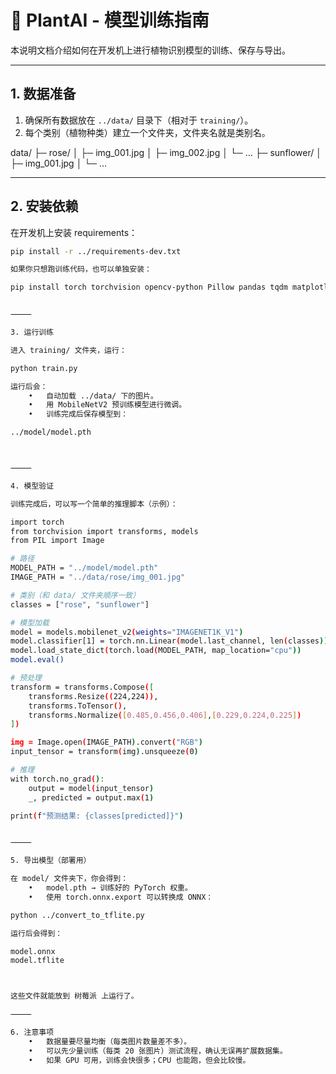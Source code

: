 # 🌱 PlantAI - 模型训练指南

本说明文档介绍如何在开发机上进行植物识别模型的训练、保存与导出。

---

## 1. 数据准备
1. 确保所有数据放在 `../data/` 目录下（相对于 `training/`）。
2. 每个类别（植物种类）建立一个文件夹，文件夹名就是类别名。

data/
├─ rose/
│   ├─ img_001.jpg
│   ├─ img_002.jpg
│   └─ …
├─ sunflower/
│   ├─ img_001.jpg
│   └─ …

---

## 2. 安装依赖
在开发机上安装 requirements：
```bash
pip install -r ../requirements-dev.txt

如果你只想跑训练代码，也可以单独安装：

pip install torch torchvision opencv-python Pillow pandas tqdm matplotlib


⸻

3. 运行训练

进入 training/ 文件夹，运行：

python train.py

运行后会：
	•	自动加载 ../data/ 下的图片。
	•	用 MobileNetV2 预训练模型进行微调。
	•	训练完成后保存模型到：

../model/model.pth



⸻

4. 模型验证

训练完成后，可以写一个简单的推理脚本（示例）：

import torch
from torchvision import transforms, models
from PIL import Image

# 路径
MODEL_PATH = "../model/model.pth"
IMAGE_PATH = "../data/rose/img_001.jpg"

# 类别（和 data/ 文件夹顺序一致）
classes = ["rose", "sunflower"]

# 模型加载
model = models.mobilenet_v2(weights="IMAGENET1K_V1")
model.classifier[1] = torch.nn.Linear(model.last_channel, len(classes))
model.load_state_dict(torch.load(MODEL_PATH, map_location="cpu"))
model.eval()

# 预处理
transform = transforms.Compose([
    transforms.Resize((224,224)),
    transforms.ToTensor(),
    transforms.Normalize([0.485,0.456,0.406],[0.229,0.224,0.225])
])

img = Image.open(IMAGE_PATH).convert("RGB")
input_tensor = transform(img).unsqueeze(0)

# 推理
with torch.no_grad():
    output = model(input_tensor)
    _, predicted = output.max(1)

print(f"预测结果: {classes[predicted]}")


⸻

5. 导出模型（部署用）

在 model/ 文件夹下，你会得到：
	•	model.pth → 训练好的 PyTorch 权重。
	•	使用 torch.onnx.export 可以转换成 ONNX：

python ../convert_to_tflite.py

运行后会得到：

model.onnx
model.tflite



这些文件就能放到 树莓派 上运行了。

⸻

6. 注意事项
	•	数据量要尽量均衡（每类图片数量差不多）。
	•	可以先少量训练（每类 20 张图片）测试流程，确认无误再扩展数据集。
	•	如果 GPU 可用，训练会快很多；CPU 也能跑，但会比较慢。

